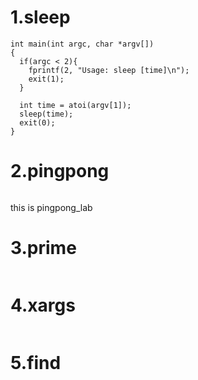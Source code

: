 # 1.sleep
```
int main(int argc, char *argv[])  
{
  if(argc < 2){
    fprintf(2, "Usage: sleep [time]\n");
    exit(1);
  }

  int time = atoi(argv[1]);
  sleep(time);
  exit(0);
}
```
# 2.pingpong
```
```
<span style="color = yellow;">this is pingpong_lab</span>


# 3.prime
```
```

# 4.xargs
```
```


# 5.find